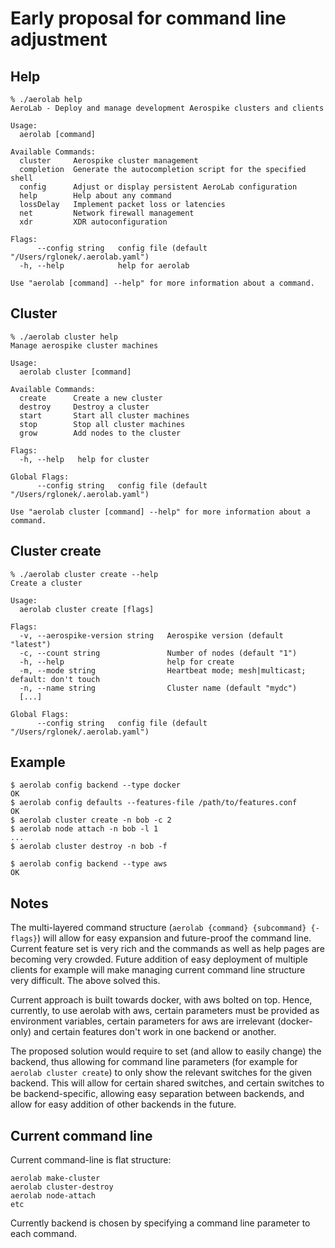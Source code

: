 # Early proposal for command line adjustment

## Help

```
% ./aerolab help
AeroLab - Deploy and manage development Aerospike clusters and clients

Usage:
  aerolab [command]

Available Commands:
  cluster     Aerospike cluster management
  completion  Generate the autocompletion script for the specified shell
  config      Adjust or display persistent AeroLab configuration
  help        Help about any command
  lossDelay   Implement packet loss or latencies
  net         Network firewall management
  xdr         XDR autoconfiguration

Flags:
      --config string   config file (default "/Users/rglonek/.aerolab.yaml")
  -h, --help            help for aerolab

Use "aerolab [command] --help" for more information about a command.
```

## Cluster

```
% ./aerolab cluster help
Manage aerospike cluster machines

Usage:
  aerolab cluster [command]

Available Commands:
  create      Create a new cluster
  destroy     Destroy a cluster
  start       Start all cluster machines
  stop        Stop all cluster machines
  grow        Add nodes to the cluster

Flags:
  -h, --help   help for cluster

Global Flags:
      --config string   config file (default "/Users/rglonek/.aerolab.yaml")

Use "aerolab cluster [command] --help" for more information about a command.
```

## Cluster create

```
% ./aerolab cluster create --help
Create a cluster

Usage:
  aerolab cluster create [flags]

Flags:
  -v, --aerospike-version string   Aerospike version (default "latest")
  -c, --count string               Number of nodes (default "1")
  -h, --help                       help for create
  -m, --mode string                Heartbeat mode; mesh|multicast; default: don't touch
  -n, --name string                Cluster name (default "mydc")
  [...]

Global Flags:
      --config string   config file (default "/Users/rglonek/.aerolab.yaml")
```

## Example

```
$ aerolab config backend --type docker
OK
$ aerolab config defaults --features-file /path/to/features.conf
OK
$ aerolab cluster create -n bob -c 2
$ aerolab node attach -n bob -l 1
...
$ aerolab cluster destroy -n bob -f

$ aerolab config backend --type aws
OK
```

## Notes

The multi-layered command structure (`aerolab {command} {subcommand} {-flags}`) will allow for easy expansion and future-proof the command line. Current feature set is very rich and the commands as well as help pages are becoming very crowded. Future addition of easy deployment of multiple clients for example will make managing current command line structure very difficult. The above solved this.

Current approach is built towards docker, with aws bolted on top. Hence, currently, to use aerolab with aws, certain parameters must be provided as environment variables, certain parameters for aws are irrelevant (docker-only) and certain features don't work in one backend or another.

The proposed solution would require to set (and allow to easily change) the backend, thus allowing for command line parameters (for example for `aerolab cluster create`) to only show the relevant switches for the given backend. This will allow for certain shared switches, and certain switches to be backend-specific, allowing easy separation between backends, and allow for easy addition of other backends in the future.

## Current command line

Current command-line is flat structure:

```
aerolab make-cluster
aerolab cluster-destroy
aerolab node-attach
etc
```

Currently backend is chosen by specifying a command line parameter to each command.
